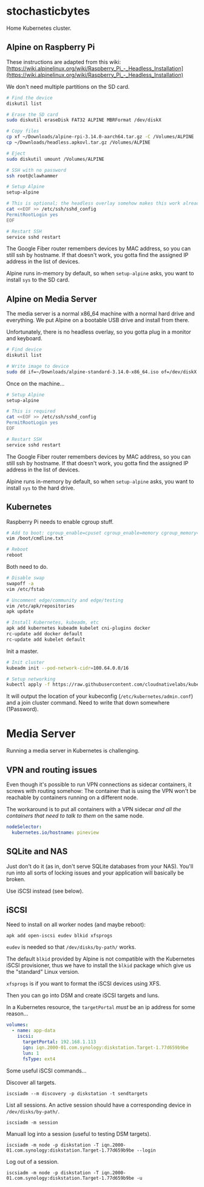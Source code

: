 # stochasticbytes

Home Kubernetes cluster.

## Alpine on Raspberry Pi

These instructions are adapted from this wiki:
[https://wiki.alpinelinux.org/wiki/Raspberry_Pi_-_Headless_Installation](https://wiki.alpinelinux.org/wiki/Raspberry_Pi_-_Headless_Installation)

We don't need multiple partitions on the SD card.
```sh
# Find the device
diskutil list

# Erase the SD card
sudo diskutil eraseDisk FAT32 ALPINE MBRFormat /dev/diskX

# Copy files
cp xf ~/Downloads/alpine-rpi-3.14.0-aarch64.tar.gz -C /Volumes/ALPINE
cp ~/Downloads/headless.apkovl.tar.gz /Volumes/ALPINE

# Eject
sudo diskutil umount /Volumes/ALPINE

# SSH with no password
ssh root@clawhammer

# Setup Alpine
setup-alpine

# This is optional; the headless overlay somehow makes this work already
cat <<EOF >> /etc/ssh/sshd_config
PermitRootLogin yes
EOF

# Restart SSH
service sshd restart
```

The Google Fiber router remembers devices by MAC address, so you can still ssh by hostname.
If that doesn't work, you gotta find the assigned IP address in the list of devices.

Alpine runs in-memory by default, so when `setup-alpine` asks, you want to install `sys` to
the SD card.

## Alpine on Media Server

The media server is a normal x86_64 machine with a normal hard drive and everything. We put
Alpine on a bootable USB drive and install from there.

Unfortunately, there is no headless overlay, so you gotta plug in a monitor and keyboard.

```sh
# Find device
diskutil list

# Write image to device
sudo dd if=~/Downloads/alpine-standard-3.14.0-x86_64.iso of=/dev/diskX bs=4M oflag=sync status=progress
```

Once on the machine...

```sh
# Setup Alpine
setup-alpine

# This is required
cat <<EOF >> /etc/ssh/sshd_config
PermitRootLogin yes
EOF

# Restart SSH
service sshd restart
```

The Google Fiber router remembers devices by MAC address, so you can still ssh by hostname.
If that doesn't work, you gotta find the assigned IP address in the list of devices.

Alpine runs in-memory by default, so when `setup-alpine` asks, you want to install `sys` to
the hard drive.

## Kubernetes

Raspberry Pi needs to enable cgroup stuff.

```sh
# Add to boot: cgroup_enable=cpuset cgroup_enable=memory cgroup_memory=1
vim /boot/cmdline.txt

# Reboot
reboot
```

Both need to do.

```sh
# Disable swap
swapoff -a
vim /etc/fstab

# Uncomment edge/community and edge/testing
vim /etc/apk/repositories
apk update

# Install Kubernetes, kubeadm, etc
apk add kubernetes kubeadm kubelet cni-plugins docker
rc-update add docker default
rc-update add kubelet default
```

Init a master.

```sh
# Init cluster
kubeadm init --pod-network-cidr=100.64.0.0/16

# Setup networking
kubectl apply -f https://raw.githubusercontent.com/cloudnativelabs/kube-router/master/daemonset/kubeadm-kuberouter.yaml
```

It will output the location of your kubeconfig (`/etc/kubernetes/admin.conf`) and
a join cluster command. Need to write that down somewhere (1Password).

# Media Server

Running a media server in Kubernetes is challenging.

## VPN and routing issues

Even though it's possible to run VPN connections as sidecar containers, it screws with routing somehow: The container that is using the VPN won't be reachable by containers running on a different node.

The workaround is to put all containers with a VPN sidecar _and all the containers that need to talk to them_ on the same node.

```yaml
nodeSelector:
  kubernetes.io/hostname: pineview
```

## SQLite and NAS

Just don't do it (as in, don't serve SQLite databases from your NAS). You'll run into all sorts of locking issues and your application will basically be broken.

Use iSCSI instead (see below).

## iSCSI

Need to install on all worker nodes (and maybe reboot):
```
apk add open-iscsi eudev blkid xfsprogs
```

`eudev` is needed so that `/dev/disks/by-path/` works.

The default `blkid` provided by Alpine is not compatible with the Kubernetes iSCSI
provisioner, thus we have to install the `blkid` package which give us the "standard"
Linux version.

`xfsprogs` is if you want to format the iSCSI devices using XFS.

Then you can go into DSM and create iSCSI targets and luns.

In a Kubernetes resource, the `targetPortal` _must_ be an ip address for some reason...
```yaml
volumes:
  - name: app-data
    iscsi:
      targetPortal: 192.168.1.113
      iqn: iqn.2000-01.com.synology:diskstation.Target-1.77d659b9be
      lun: 1
      fsType: ext4
```

Some useful iSCSI commands...

Discover all targets.
```
iscsiadm --m discovery -p diskstation -t sendtargets
```

List all sessions. An active session should have a corresponding device in `/dev/disks/by-path/`.
```
iscsiadm -m session
```

Manuall log into a session (useful to testing DSM targets).
```
iscsiadm -m node -p diskstation -T iqn.2000-01.com.synology:diskstation.Target-1.77d659b9be --login
```

Log out of a session.
```
iscsiadm -m node -p diskstation -T iqn.2000-01.com.synology:diskstation.Target-1.77d659b9be -u
```